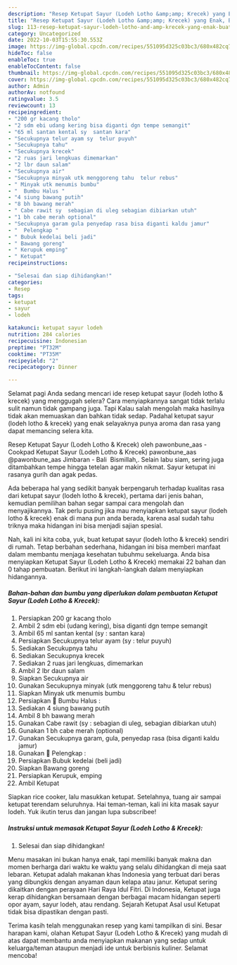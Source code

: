```yaml
---
description: "Resep Ketupat Sayur (Lodeh Lotho &amp;amp; Krecek) yang Enak, Buat Buka Puasa}"
title: "Resep Ketupat Sayur (Lodeh Lotho &amp;amp; Krecek) yang Enak, Buat Buka Puasa}"
slug: 113-resep-ketupat-sayur-lodeh-lotho-and-amp-krecek-yang-enak-buat-buka-puasa
category: Uncategorized
date: 2022-10-03T15:55:30.553Z
image: https://img-global.cpcdn.com/recipes/551095d325c03bc3/680x482cq70/ketupat-sayur-lodeh-lotho-krecek-foto-resep-utama.jpg
hideToc: false
enableToc: true
enableTocContent: false
thumbnail: https://img-global.cpcdn.com/recipes/551095d325c03bc3/680x482cq70/ketupat-sayur-lodeh-lotho-krecek-foto-resep-utama.jpg
cover: https://img-global.cpcdn.com/recipes/551095d325c03bc3/680x482cq70/ketupat-sayur-lodeh-lotho-krecek-foto-resep-utama.jpg
author: Admin
authorAv: notfound
ratingvalue: 3.5
reviewcount: 13
recipeingredient:
- "200 gr kacang tholo"
- "2 sdm ebi udang kering bisa diganti dgn tempe semangit"
- "65 ml santan kental sy  santan kara"
- "Secukupnya telur ayam sy  telur puyuh"
- "Secukupnya tahu"
- "Secukupnya krecek"
- "2 ruas jari lengkuas dimemarkan"
- "2 lbr daun salam"
- "Secukupnya air"
- "Secukupnya minyak utk menggoreng tahu  telur rebus"
- " Minyak utk menumis bumbu"
- "  Bumbu Halus "
- "4 siung bawang putih"
- "8 bh bawang merah"
- " Cabe rawit sy  sebagian di uleg sebagian dibiarkan utuh"
- "1 bh cabe merah optional"
- "Secukupnya garam gula penyedap rasa bisa diganti kaldu jamur"
- "  Pelengkap "
- " Bubuk kedelai beli jadi"
- " Bawang goreng"
- " Kerupuk emping"
- " Ketupat"
recipeinstructions:

- "Selesai dan siap dihidangkan!"
categories:
- Resep
tags:
- ketupat
- sayur
- lodeh

katakunci: ketupat sayur lodeh 
nutrition: 284 calories
recipecuisine: Indonesian
preptime: "PT32M"
cooktime: "PT35M"
recipeyield: "2"
recipecategory: Dinner

---
```



Selamat pagi Anda sedang mencari ide resep ketupat sayur (lodeh lotho &amp; krecek) yang menggugah selera? Cara menyiapkannya sangat tidak terlalu sulit namun tidak gampang juga. Tapi Kalau salah mengolah maka hasilnya tidak akan memuaskan dan bahkan tidak sedap. Padahal ketupat sayur (lodeh lotho &amp; krecek) yang enak selayaknya punya aroma dan rasa yang dapat memancing selera kita.


Resep Ketupat Sayur (Lodeh Lotho &amp; Krecek) oleh pawonbune_aas - Cookpad Ketupat Sayur (Lodeh Lotho &amp; Krecek) pawonbune_aas @pawonbune_aas Jimbaran - Bali ️ Bismillah,. Selain labu siam, sering juga ditambahkan tempe hingga tetelan agar makin nikmat. Sayur ketupat ini rasanya gurih dan agak pedas.

Ada beberapa hal yang sedikit banyak berpengaruh terhadap kualitas rasa dari ketupat sayur (lodeh lotho &amp; krecek), pertama dari jenis bahan, kemudian pemilihan bahan segar sampai cara mengolah dan menyajikannya. Tak perlu pusing jika mau menyiapkan ketupat sayur (lodeh lotho &amp; krecek) enak di mana pun anda berada, karena asal sudah tahu triknya maka hidangan ini bisa menjadi sajian spesial.


Nah, kali ini kita coba, yuk, buat ketupat sayur (lodeh lotho &amp; krecek) sendiri di rumah. Tetap berbahan sederhana, hidangan ini bisa memberi manfaat dalam membantu menjaga kesehatan tubuhmu sekeluarga. Anda bisa menyiapkan Ketupat Sayur (Lodeh Lotho &amp; Krecek) memakai 22 bahan dan 0 tahap pembuatan. Berikut ini langkah-langkah dalam menyiapkan hidangannya.

<!--inarticleads1-->

##### Bahan-bahan dan bumbu yang diperlukan dalam pembuatan Ketupat Sayur (Lodeh Lotho &amp; Krecek):

1. Persiapkan 200 gr kacang tholo
1. Ambil 2 sdm ebi (udang kering), bisa diganti dgn tempe semangit
1. Ambil 65 ml santan kental (sy : santan kara)
1. Persiapkan Secukupnya telur ayam (sy : telur puyuh)
1. Sediakan Secukupnya tahu
1. Sediakan Secukupnya krecek
1. Sediakan 2 ruas jari lengkuas, dimemarkan
1. Ambil 2 lbr daun salam
1. Siapkan Secukupnya air
1. Gunakan Secukupnya minyak (utk menggoreng tahu &amp; telur rebus)
1. Siapkan  Minyak utk menumis bumbu
1. Persiapkan  🌠 Bumbu Halus :
1. Sediakan 4 siung bawang putih
1. Ambil 8 bh bawang merah
1. Gunakan  Cabe rawit (sy : sebagian di uleg, sebagian dibiarkan utuh)
1. Gunakan 1 bh cabe merah (optional)
1. Gunakan Secukupnya garam, gula, penyedap rasa (bisa diganti kaldu jamur)
1. Gunakan  🌠 Pelengkap :
1. Persiapkan  Bubuk kedelai (beli jadi)
1. Siapkan  Bawang goreng
1. Persiapkan  Kerupuk, emping
1. Ambil  Ketupat


Siapkan rice cooker, lalu masukkan ketupat. Setelahnya, tuang air sampai ketupat terendam seluruhnya. Hai teman-teman, kali ini kita masak sayur lodeh. Yuk ikutin terus dan jangan lupa subscribee! 

<!--inarticleads2-->

##### Instruksi untuk memasak Ketupat Sayur (Lodeh Lotho &amp; Krecek):


1. Selesai dan siap dihidangkan!

Menu masakan ini bukan hanya enak, tapi memiliki banyak makna dan momen berharga dari waktu ke waktu yang selalu dihidangkan di meja saat lebaran. Ketupat adalah makanan khas Indonesia yang terbuat dari beras yang dibungkis dengan anyaman daun kelapa atau janur. Ketupat sering dikaitkan dengan perayaan Hari Raya Idul Fitri. Di Indonesia, Ketupat juga kerap dihidangkan bersamaan dengan berbagai macam hidangan seperti opor ayam, sayur lodeh, atau rendang. Sejarah Ketupat Asal usul Ketupat tidak bisa dipastikan dengan pasti. 

Terima kasih telah menggunakan resep yang kami tampilkan di sini. Besar harapan kami, olahan Ketupat Sayur (Lodeh Lotho &amp; Krecek) yang mudah di atas dapat membantu anda menyiapkan makanan yang sedap untuk keluarga/teman ataupun menjadi ide untuk berbisnis kuliner. Selamat mencoba!

